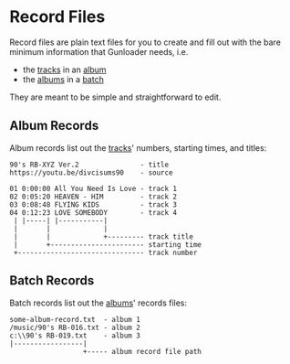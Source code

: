 # Record Files

Record files are plain text files for you to create and fill out with the bare minimum information that Gunloader needs, i.e.

- the [tracks](./track.md) in an [album](./album.md)
- the [albums](./album.md) in a [batch](./batch.md)

They are meant to be simple and straightforward to edit.

## Album Records

Album records list out the [tracks](./track.md)' numbers, starting times, and titles:

```
90's RB-XYZ Ver.2               - title
https://youtu.be/divcisums90    - source

01 0:00:00 All You Need Is Love - track 1
02 0:05:20 HEAVEN - HIM         - track 2
03 0:08:48 FLYING KIDS          - track 3
04 0:12:23 LOVE SOMEBODY        - track 4
 | |-----| |-----------|
 |       |             |
 |       |             +--------- track title
 |       +----------------------- starting time
 +------------------------------- track number
```

## Batch Records

Batch records list out the [albums](./album.md)' records files:

```
some-album-record.txt  - album 1
/music/90's RB-016.txt - album 2
c:\\90's RB-019.txt    - album 3
|-----------------|
                  +----- album record file path
```